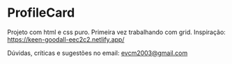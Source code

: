# ProfileCard

Projeto com html e css puro. 
Primeira vez trabalhando com grid.
Inspiração: https://keen-goodall-eec2c2.netlify.app/

Dúvidas, críticas e sugestões no email: evcm2003@gmail.com
